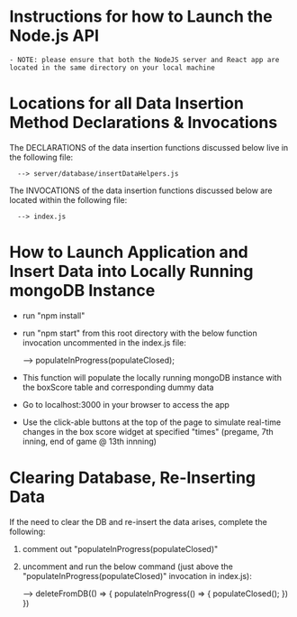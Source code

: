 # Instructions for how to Launch the Node.js API

    - NOTE: please ensure that both the NodeJS server and React app are located in the same directory on your local machine

# Locations for all Data Insertion Method Declarations & Invocations

The DECLARATIONS of the data insertion functions discussed below live in the following file:
  
      --> server/database/insertDataHelpers.js

 The INVOCATIONS of the data insertion functions discussed below are located within the following file:

      --> index.js
 
 # How to Launch Application and Insert Data into Locally Running mongoDB Instance

   - run "npm install"
   - run "npm start" from this root directory with the below function invocation uncommented in the index.js file:

      --> populateInProgress(populateClosed); 

   - This function will populate the locally running mongoDB instance with the boxScore table and corresponding dummy data
   - Go to localhost:3000 in your browser to access the app
   - Use the click-able buttons at the top of the page to simulate real-time changes in the box score widget at specified "times" (pregame, 7th inning, end of game @ 13th innning)

# Clearing Database, Re-Inserting Data 

If the need to clear the DB and re-insert the data arises, complete the following:

  1) comment out "populateInProgress(populateClosed)"
  2) uncomment and run the below command (just above the "populateInProgress(populateClosed)" invocation in index.js):

      --> deleteFromDB(() => {
            populateInProgress(() => {
              populateClosed();
            })
         })
